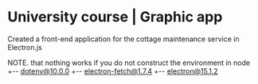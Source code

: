 # University course | Graphic app
Created a front-end application for the cottage maintenance service in Electron.js

NOTE. that nothing works if you do not construct the environment in node 
+-- dotenv@10.0.0
+-- electron-fetch@1.7.4
+-- electron@15.1.2
